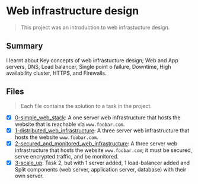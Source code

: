 # Web infrastructure design

> This project was an introduction to web infrastucture design. 

## Summary

I learnt about Key concepts of web infrastucture design; Web and App servers, DNS, Load balancer, Single point o failure, Downtime, High availability cluster, HTTPS, and Firewalls.

## Files

> Each file contains the solution to a task in the project.

- [x] [0-simple_web_stack](https://github.com/Ebube-Ochemba/alx-system_engineering-devops/blob/master/0x09-web_infrastructure_design/0-simple_web_stack): A one server web infrastructure that hosts the website that is reachable via `www.foobar.com`.
- [x] [1-distributed_web_infrastructure](https://github.com/Ebube-Ochemba/alx-system_engineering-devops/blob/master/0x09-web_infrastructure_design/1-distributed_web_infrastructure): A three server web infrastructure that hosts the website `www.foobar.com`.
- [x] [2-secured_and_monitored_web_infrastructure](https://github.com/Ebube-Ochemba/alx-system_engineering-devops/blob/master/0x09-web_infrastructure_design/2-secured_and_monitored_web_infrastructure): A three server web infrastructure that hosts the website `www.foobar.com`; it must be secured, serve encrypted traffic, and be monitored.
- [x] [3-scale_up](https://github.com/Ebube-Ochemba/alx-system_engineering-devops/blob/master/0x09-web_infrastructure_design/3-scale_up): Task 2, but with 1 server added, 1 load-balancer added and Split components (web server, application server, database) with their own server.
